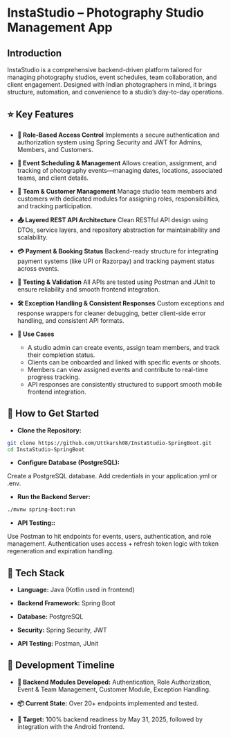 # InstaStudio – Photography Studio Management App

## Introduction

InstaStudio is a comprehensive backend-driven platform tailored for managing photography studios, event schedules, team collaboration, and client engagement. Designed with Indian photographers in mind, it brings structure, automation, and convenience to a studio’s day-to-day operations.

## ⭐ Key Features
- **🔐 Role-Based Access Control**
Implements a secure authentication and authorization system using Spring Security and JWT for Admins, Members, and Customers.

- **📅 Event Scheduling & Management**
Allows creation, assignment, and tracking of photography events—managing dates, locations, associated teams, and client details.

- **👥 Team & Customer Management**
Manage studio team members and customers with dedicated modules for assigning roles, responsibilities, and tracking participation.

- **📤 Layered REST API Architecture**
Clean RESTful API design using DTOs, service layers, and repository abstraction for maintainability and scalability.

- **💳 Payment & Booking Status**
Backend-ready structure for integrating payment systems (like UPI or Razorpay) and tracking payment status across events.

- **🧪 Testing & Validation**
All APIs are tested using Postman and JUnit to ensure reliability and smooth frontend integration.

- **🛠️ Exception Handling & Consistent Responses**
Custom exceptions and response wrappers for cleaner debugging, better client-side error handling, and consistent API formats.

- **📸 Use Cases**
  - A studio admin can create events, assign team members, and track their completion status.
  - Clients can be onboarded and linked with specific events or shoots.
  - Members can view assigned events and contribute to real-time progress tracking.
  - API responses are consistently structured to support smooth mobile frontend integration.

## 🚀 How to Get Started

- **Clone the Repository:**
 ```bash
git clone https://github.com/Uttkarsh08/InstaStudio-SpringBoot.git
cd InstaStudio-SpringBoot
```
- **Configure Database (PostgreSQL):**

Create a PostgreSQL database.
Add credentials in your application.yml or .env.

- **Run the Backend Server:**
 ```bash
./mvnw spring-boot:run
```
- **API Testing::**

Use Postman to hit endpoints for events, users, authentication, and role management.
Authentication uses access + refresh token logic with token regeneration and expiration handling.


## 🧱 Tech Stack
- **Language:** Java (Kotlin used in frontend)

- **Backend Framework:** Spring Boot

- **Database:** PostgreSQL

- **Security:** Spring Security, JWT

- **API Testing:** Postman, JUnit


## 📅 Development Timeline
- **🧩 Backend Modules Developed:** Authentication, Role Authorization, Event & Team Management, Customer Module, Exception Handling.

- **📦 Current State:** Over 20+ endpoints implemented and tested.

- **🎯 Target:** 100% backend readiness by May 31, 2025, followed by integration with the Android frontend.

